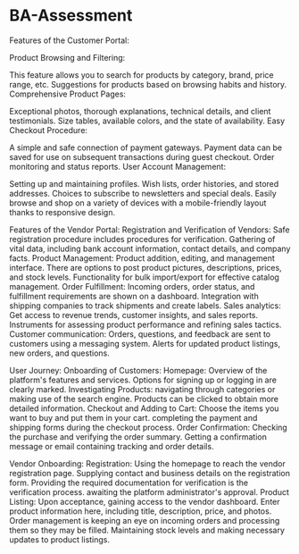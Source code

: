 # BA-Assessment
Features of the Customer Portal:

Product Browsing and Filtering: 

This feature allows you to search for products by category, brand, price range, etc.
Suggestions for products based on browsing habits and history.
Comprehensive Product Pages: 

Exceptional photos, thorough explanations, technical details, and client testimonials.
Size tables, available colors, and the state of availability.
Easy Checkout Procedure:

A simple and safe connection of payment gateways.
Payment data can be saved for use on subsequent transactions during guest checkout.
Order monitoring and status reports.
User Account Management:

Setting up and maintaining profiles.
Wish lists, order histories, and stored addresses.
Choices to subscribe to newsletters and special deals.
Easily browse and shop on a variety of devices with a mobile-friendly layout thanks to responsive design.


Features of the Vendor Portal:
Registration and Verification of Vendors:
Safe registration procedure includes procedures for verification.
Gathering of vital data, including bank account information, contact details, and company facts.
Product Management:
Product addition, editing, and management interface.
There are options to post product pictures, descriptions, prices, and stock levels.
Functionality for bulk import/export for effective catalog management.
Order Fulfillment: 
Incoming orders, order status, and fulfillment requirements are shown on a dashboard.
Integration with shipping companies to track shipments and create labels.
Sales analytics: 
Get access to revenue trends, customer insights, and sales reports.
Instruments for assessing product performance and refining sales tactics.
Customer communication: 
Orders, questions, and feedback are sent to customers using a messaging system.
Alerts for updated product listings, new orders, and questions.


User Journey:
Onboarding of Customers:
Homepage:
Overview of the platform's features and services.
Options for signing up or logging in are clearly marked.
Investigating Products:
navigating through categories or making use of the search engine.
Products can be clicked to obtain more detailed information.
Checkout and Adding to Cart: 
Choose the items you want to buy and put them in your cart.
completing the payment and shipping forms during the checkout process.
Order Confirmation: 
Checking the purchase and verifying the order summary.
Getting a confirmation message or email containing tracking and order details.

Vendor Onboarding: 
Registration:
Using the homepage to reach the vendor registration page.
Supplying contact and business details on the registration form.
Providing the required documentation for verification is the verification process.
awaiting the platform administrator's approval.
Product Listing: 
Upon acceptance, gaining access to the vendor dashboard.
Enter product information here, including title, description, price, and photos.
Order management is keeping an eye on incoming orders and processing them so they may be filled.
Maintaining stock levels and making necessary updates to product listings.
